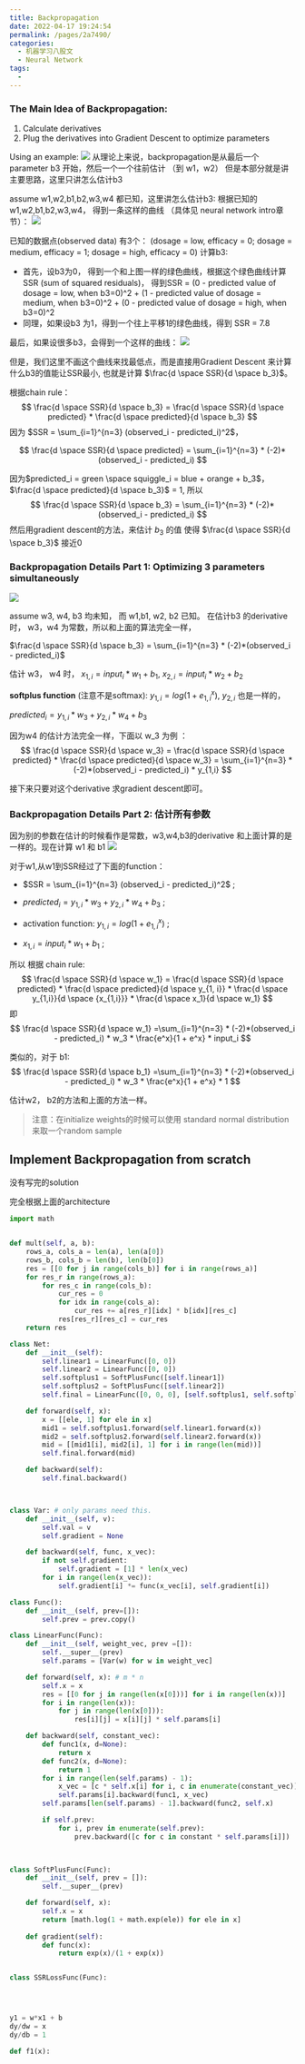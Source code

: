 ```yaml
---
title: Backpropagation
date: 2022-04-17 19:24:54
permalink: /pages/2a7490/
categories:
  - 机器学习八股文
  - Neural Network
tags:
  - 
---
```


### The Main Idea of Backpropagation:
1. Calculate derivatives
2. Plug the derivatives into Gradient Descent to optimize parameters

Using an example:
![](https://raw.githubusercontent.com/emmableu/image/master/202204171940141.png)
从理论上来说，backpropagation是从最后一个parameter b3 开始，然后一个一个往前估计 （到 w1，w2）
但是本部分就是讲主要思路，这里只讲怎么估计b3

assume w1,w2,b1,b2,w3,w4 都已知，这里讲怎么估计b3:
根据已知的w1,w2,b1,b2,w3,w4， 得到一条这样的曲线 （具体见 neural network intro章节）：
![](https://raw.githubusercontent.com/emmableu/image/master/202204110114878.png)

已知的数据点(observed data) 有3个： (dosage = low, efficacy = 0; dosage = medium, efficacy = 1; dosage = high, efficacy = 0)
计算b3:
- 首先，设b3为0， 得到一个和上图一样的绿色曲线，根据这个绿色曲线计算SSR (sum of squared residuals)， 得到SSR = (0 - predicted value of dosage = low, when b3=0)^2 + (1 - predicted value of dosage = medium, when b3=0)^2 + (0 - predicted value of dosage = high, when b3=0)^2
- 同理，如果设b3 为1，得到一个往上平移1的绿色曲线，得到 SSR = 7.8

最后，如果设很多b3，会得到一个这样的曲线：
![](https://raw.githubusercontent.com/emmableu/image/master/202204171955390.png)

 
但是，我们这里不画这个曲线来找最低点，而是直接用Gradient Descent 来计算什么b3的值能让SSR最小, 也就是计算 $\frac{d \space SSR}{d \space b_3}$。

根据chain rule：
$$
\frac{d \space SSR}{d \space b_3} = \frac{d \space SSR}{d \space predicted} *  \frac{d \space predicted}{d \space b_3} 
$$
因为 $SSR = \sum_{i=1}^{n=3} (observed_i - predicted_i)^2$，

$$
\frac{d \space SSR}{d \space predicted} = \sum_{i=1}^{n=3} * (-2)*(observed_i - predicted_i)
$$

因为$predicted_i = green \space squiggle_i = blue + orange + b_3$， $\frac{d \space predicted}{d \space b_3}$ = 1,
所以
$$
\frac{d \space SSR}{d \space b_3} = \sum_{i=1}^{n=3} * (-2)*(observed_i - predicted_i)
$$
然后用gradient descent的方法，来估计 $b_3$ 的值 使得 $\frac{d \space SSR}{d \space b_3}$ 接近0

### Backpropagation Details Part 1: Optimizing 3 parameters simultaneously
![](https://raw.githubusercontent.com/emmableu/image/master/202204172020804.png)

assume w3, w4, b3 均未知， 而 w1,b1, w2, b2 已知。
在估计b3 的derivative 时， w3，w4 为常数，所以和上面的算法完全一样，

$\frac{d \space SSR}{d \space b_3} = \sum_{i=1}^{n=3} * (-2)*(observed_i - predicted_i)$ 

估计 w3， w4 时， $x_{1,i} = input_i * w_1 + b_1$,  $x_{2,i} = input_i * w_2 + b_2$

**softplus function** (注意不是softmax): $y_{1, i} = log(1 + e^x_{1,i})$, $y_{2,i}$ 也是一样的，

$predicted_i = y_{1,i}*w_3 +  y_{2,i}*w_4 + b_3$

因为w4 的估计方法完全一样，下面以 w_3 为例 ：
$$
\frac{d \space SSR}{d \space w_3} = \frac{d \space SSR}{d \space predicted} *  \frac{d \space predicted}{d \space w_3}  = \sum_{i=1}^{n=3} * (-2)*(observed_i - predicted_i) * y_{1,i}
$$

接下来只要对这个derivative 求gradient descent即可。

### Backpropagation Details Part 2: 估计所有参数
因为别的参数在估计的时候看作是常数，w3,w4,b3的derivative 和上面计算的是一样的。现在计算 w1 和 b1
![](https://raw.githubusercontent.com/emmableu/image/master/202204172034642.png)

对于w1,从w1到SSR经过了下面的function：

- $SSR = \sum_{i=1}^{n=3} (observed_i - predicted_i)^2$ ;

- $predicted_i = y_{1,i}*w_3 +  y_{2,i}*w_4 + b_3$ ;

- activation function: $y_{1, i} = log(1 + e^x_{1,i})$  ;

- $x_{1,i} = input_i * w_1 + b_1$ ;


所以 根据 chain rule:
$$
\frac{d \space SSR}{d \space w_1} = \frac{d \space SSR}{d \space predicted} *  \frac{d \space predicted}{d \space y_{1, i}}  * \frac{d \space y_{1,i}}{d \space {x_{1,i}}} * \frac{d \space x_1}{d \space w_1}
$$
即
$$
\frac{d \space SSR}{d \space w_1} =\sum_{i=1}^{n=3} * (-2)*(observed_i - predicted_i) * w_3 * \frac{e^x}{1 + e^x} * input_i
$$

类似的，对于 b1:
$$
\frac{d \space SSR}{d \space b_1} =\sum_{i=1}^{n=3} * (-2)*(observed_i - predicted_i) * w_3 * \frac{e^x}{1 + e^x} * 1
$$

估计w2， b2的方法和上面的方法一样。

> 注意：在initialize weights的时候可以使用 standard normal distribution 来取一个random sample



## Implement Backpropagation from scratch

没有写完的solution

完全根据上面的architecture


```python
import math


def mult(self, a, b):
    rows_a, cols_a = len(a), len(a[0])
    rows_b, cols_b = len(b), len(b[0])
    res = [[0 for j in range(cols_b)] for i in range(rows_a)]
    for res_r in range(rows_a):
        for res_c in range(cols_b):
            cur_res = 0
            for idx in range(cols_a):
                cur_res += a[res_r][idx] * b[idx][res_c] 
            res[res_r][res_c] = cur_res
    return res 

class Net:
    def __init__(self):
        self.linear1 = LinearFunc([0, 0])
        self.linear2 = LinearFunc([0, 0])
        self.softplus1 = SoftPlusFunc([self.linear1])
        self.softplus2 = SoftPlusFunc([self.linear2])
        self.final = LinearFunc([0, 0, 0], [self.softplus1, self.softplus2])

    def forward(self, x):
        x = [[ele, 1] for ele in x]
        mid1 = self.softplus1.forward(self.linear1.forward(x))
        mid2 = self.softplus2.forward(self.linear2.forward(x))
        mid = [[mid1[i], mid2[i], 1] for i in range(len(mid))]
        self.final.forward(mid)

    def backward(self):
        self.final.backward()



class Var: # only params need this. 
    def __init__(self, v):
        self.val = v
        self.gradient = None

    def backward(self, func, x_vec):
        if not self.gradient:
            self.gradient = [1] * len(x_vec)
        for i in range(len(x_vec)):
            self.gradient[i] *= func(x_vec[i], self.gradient[i])

class Func():
    def __init__(self, prev=[]):
        self.prev = prev.copy()

class LinearFunc(Func):
    def __init__(self, weight_vec, prev =[]):
        self.__super__(prev)
        self.params = [Var(w) for w in weight_vec]

    def forward(self, x): # m * n
        self.x = x
        res = [[0 for j in range(len(x[0]))] for i in range(len(x))]
        for i in range(len(x)):
            for j in range(len(x[0])):
                res[i][j] = x[i][j] * self.params[i]

    def backward(self, constant_vec): 
        def func1(x, d=None):
            return x
        def func2(x, d=None):
            return 1
        for i in range(len(self.params) - 1):
            x_vec = [c * self.x[i] for i, c in enumerate(constant_vec)]
            self.params[i].backward(func1, x_vec)
        self.params[len(self.params) - 1].backward(func2, self.x)

        if self.prev:
            for i, prev in enumerate(self.prev):
                prev.backward([c for c in constant * self.params[i]])
            


class SoftPlusFunc(Func):
    def __init__(self, prev = []):
        self.__super__(prev)

    def forward(self, x):
        self.x = x
        return [math.log(1 + math.exp(ele)) for ele in x]
    
    def gradient(self):
        def func(x):
            return exp(x)/(1 + exp(x))


class SSRLossFunc(Func):




y1 = w*x1 + b
dy/dw = x
dy/db = 1

def f1(x):

```